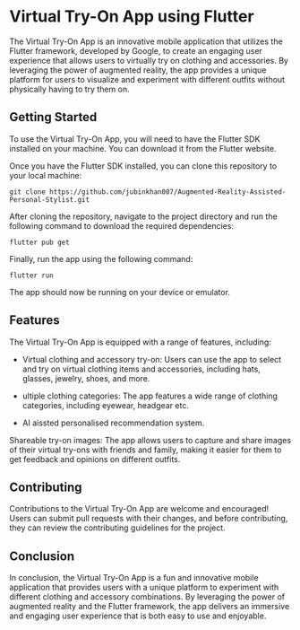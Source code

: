 # Virtual Try-On App using Flutter
The Virtual Try-On App is an innovative mobile application that utilizes the Flutter framework, developed by Google, to create an engaging user experience that allows users to virtually try on clothing and accessories. By leveraging the power of augmented reality, the app provides a unique platform for users to visualize and experiment with different outfits without physically having to try them on.

## Getting Started
To use the Virtual Try-On App, you will need to have the Flutter SDK installed on your machine. You can download it from the Flutter website.

Once you have the Flutter SDK installed, you can clone this repository to your local machine:

```
git clone https://github.com/jubinkhan007/Augmented-Reality-Assisted-Personal-Stylist.git
```

After cloning the repository, navigate to the project directory and run the following command to download the required dependencies:

```
flutter pub get
```
Finally, run the app using the following command:

```
flutter run
```
The app should now be running on your device or emulator.



## Features
The Virtual Try-On App is equipped with a range of features, including:

* Virtual clothing and accessory try-on: Users can use the app to select and try on virtual clothing items and accessories, including hats, glasses, jewelry, shoes, and more.

* ultiple clothing categories: The app features a wide range of clothing categories, including eyewear, headgear etc.

* AI aissted personalised recommendation system. 

Shareable try-on images: The app allows users to capture and share images of their virtual try-ons with friends and family, making it easier for them to get feedback and opinions on different outfits.

## Contributing
Contributions to the Virtual Try-On App are welcome and encouraged! Users can submit pull requests with their changes, and before contributing, they can review the contributing guidelines for the project.

## Conclusion
In conclusion, the Virtual Try-On App is a fun and innovative mobile application that provides users with a unique platform to experiment with different clothing and accessory combinations. By leveraging the power of augmented reality and the Flutter framework, the app delivers an immersive and engaging user experience that is both easy to use and enjoyable.
